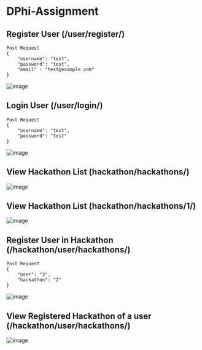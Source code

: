 # DPhi-Assignment

## Register User (/user/register/)
```
Post Request
{
    "username": "test",
    "password": "test",
    "email" : "test@example.com"
}
```
![image](https://github.com/dhruva3223/DPhi-Assignment/assets/91244148/6ba47930-0292-44fb-8ab8-2c72b4d5409a)

## Login User (/user/login/)
```
Post Request
{
    "username": "test",
    "password": "test"
}
```
![image](https://github.com/dhruva3223/DPhi-Assignment/assets/91244148/63125557-2906-44e9-92d9-90e80fc02cc6)

## View Hackathon List (hackathon/hackathons/)

![image](https://github.com/dhruva3223/DPhi-Assignment/assets/91244148/82eaf4f4-f2e7-4c73-a179-6e39ffe881fa)

## View Hackathon List (hackathon/hackathons/1/)

![image](https://github.com/dhruva3223/DPhi-Assignment/assets/91244148/78d10ad2-b5fd-4ea1-8352-f177c93db2ae)

## Register User in Hackathon (/hackathon/user/hackathons/)
```
Post Request
{
    "user": "3",
    "hackathon": "2"
}
```
![image](https://github.com/dhruva3223/DPhi-Assignment/assets/91244148/debfeda1-a576-43ba-aeb7-a659d528acea)

## View Registered Hackathon of a user (/hackathon/user/hackathons/)

![image](https://github.com/dhruva3223/DPhi-Assignment/assets/91244148/8b2952a4-1206-4fe5-b6fd-c863c3deeb92)



